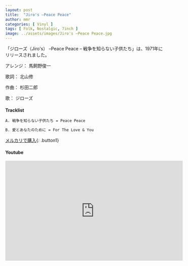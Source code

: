 ```yaml
---
layout: post
title:  "Jiro's –Peace Peace"
author: mmr
categories: [ Vinyl ]
tags: [ Folk, Nostalgic, 7inch ]
image: ../assets/images/Jiro's –Peace Peace.jpg
---
```


「ジローズ（Jiro's） –Peace Peace – 戦争を知らない子供たち」は、1971年にリリースされました。

アレンジ： 馬飼野俊一

歌詞： 北山修

作曲： 杉田二郎

歌： ジローズ

#### Tracklist
```md
A. 戦争を知らない子供たち = Peace Peace

B. 愛とあなたのために = For The Love & You
```

[メルカリで購入](https://jp.mercari.com/item/m15281959770?afid=6142608987){: .button1}

#### Youtube
<iframe width="560" height="315" src="https://www.youtube.com/embed/uY43S56vNAc?si=7Ir0kbkyIr-pI-0b" title="YouTube video player" frameborder="0" allow="accelerometer; autoplay; clipboard-write; encrypted-media; gyroscope; picture-in-picture; web-share" referrerpolicy="strict-origin-when-cross-origin" allowfullscreen></iframe>